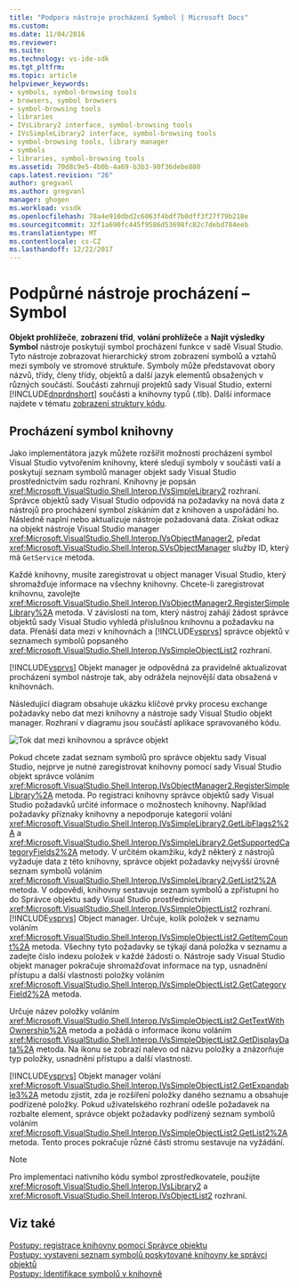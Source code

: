 ```yaml
---
title: "Podpora nástroje procházení Symbol | Microsoft Docs"
ms.custom: 
ms.date: 11/04/2016
ms.reviewer: 
ms.suite: 
ms.technology: vs-ide-sdk
ms.tgt_pltfrm: 
ms.topic: article
helpviewer_keywords:
- symbols, symbol-browsing tools
- browsers, symbol browsers
- symbol-browsing tools
- libraries
- IVsLibrary2 interface, symbol-browsing tools
- IVsSimpleLibrary2 interface, symbol-browsing tools
- symbol-browsing tools, library manager
- symbols
- libraries, symbol-browsing tools
ms.assetid: 70d8c9e5-4b0b-4a69-b3b3-90f36debe880
caps.latest.revision: "26"
author: gregvanl
ms.author: gregvanl
manager: ghogen
ms.workload: vssdk
ms.openlocfilehash: 78a4e910dbd2c6063f4bdf7b0dff3f27f79b218e
ms.sourcegitcommit: 32f1a690fc445f9586d53698fc82c7debd784eeb
ms.translationtype: MT
ms.contentlocale: cs-CZ
ms.lasthandoff: 12/22/2017
---
```

# <a name="supporting-symbol-browsing-tools"></a>Podpůrné nástroje procházení – Symbol
**Objekt prohlížeče**, **zobrazení tříd**, **volání prohlížeče** a **Najít výsledky Symbol** nástroje poskytují symbol procházení funkce v sadě Visual Studio. Tyto nástroje zobrazovat hierarchický strom zobrazení symbolů a vztahů mezi symboly ve stromové struktuře. Symboly může představovat obory názvů, třídy, členy třídy, objektů a další jazyk elementů obsažených v různých součástí. Součásti zahrnují projektů sady Visual Studio, externí [!INCLUDE[dnprdnshort](../../code-quality/includes/dnprdnshort_md.md)] součásti a knihovny typů (.tlb). Další informace najdete v tématu [zobrazení struktury kódu](../../ide/viewing-the-structure-of-code.md).  
  
## <a name="symbol-browsing-libraries"></a>Procházení symbol knihovny  
 Jako implementátora jazyk můžete rozšířit možnosti procházení symbol Visual Studio vytvořením knihovny, které sledují symboly v součásti vaší a poskytují seznam symbolů manager objekt sady Visual Studio prostřednictvím sadu rozhraní. Knihovny je popsán <xref:Microsoft.VisualStudio.Shell.Interop.IVsSimpleLibrary2> rozhraní. Správce objektů sady Visual Studio odpovídá na požadavky na nová data z nástrojů pro procházení symbol získáním dat z knihoven a uspořádání ho. Následně naplní nebo aktualizuje nástroje požadovaná data. Získat odkaz na objekt nástroje Visual Studio manager <xref:Microsoft.VisualStudio.Shell.Interop.IVsObjectManager2>, předat <xref:Microsoft.VisualStudio.Shell.Interop.SVsObjectManager> služby ID, který má `GetService` metoda.  
  
 Každé knihovny, musíte zaregistrovat u object manager Visual Studio, který shromažďuje informace na všechny knihovny. Chcete-li zaregistrovat knihovnu, zavolejte <xref:Microsoft.VisualStudio.Shell.Interop.IVsObjectManager2.RegisterSimpleLibrary%2A> metoda. V závislosti na tom, který nástroj zahájí žádost správce objektů sady Visual Studio vyhledá příslušnou knihovnu a požadavku na data. Přenáší data mezi v knihovnách a [!INCLUDE[vsprvs](../../code-quality/includes/vsprvs_md.md)] správce objektů v seznamech symbolů popsaného <xref:Microsoft.VisualStudio.Shell.Interop.IVsSimpleObjectList2> rozhraní.  
  
 [!INCLUDE[vsprvs](../../code-quality/includes/vsprvs_md.md)] Objekt manager je odpovědná za pravidelně aktualizovat procházení symbol nástroje tak, aby odrážela nejnovější data obsažená v knihovnách.  
  
 Následující diagram obsahuje ukázku klíčové prvky procesu exchange požadavky nebo dat mezi knihovny a nástroje sady Visual Studio objekt manager. Rozhraní v diagramu jsou součástí aplikace spravovaného kódu.  
  
 ![Tok dat mezi knihovnou a správce objekt](../../extensibility/internals/media/callbrowserdiagram.gif "CallBrowserDiagram")  
  
 Pokud chcete zadat seznam symbolů pro správce objektu sady Visual Studio, nejprve je nutné zaregistrovat knihovny pomocí sady Visual Studio objekt správce voláním <xref:Microsoft.VisualStudio.Shell.Interop.IVsObjectManager2.RegisterSimpleLibrary%2A> metoda. Po registraci knihovny správce objektů sady Visual Studio požadavků určité informace o možnostech knihovny. Například požadavky příznaky knihovny a nepodporuje kategorií volání <xref:Microsoft.VisualStudio.Shell.Interop.IVsSimpleLibrary2.GetLibFlags2%2A> a <xref:Microsoft.VisualStudio.Shell.Interop.IVsSimpleLibrary2.GetSupportedCategoryFields2%2A> metody. V určitém okamžiku, když některý z nástrojů vyžaduje data z této knihovny, správce objekt požadavky nejvyšší úrovně seznam symbolů voláním <xref:Microsoft.VisualStudio.Shell.Interop.IVsSimpleLibrary2.GetList2%2A> metoda. V odpovědi, knihovny sestavuje seznam symbolů a zpřístupní ho do Správce objektu sady Visual Studio prostřednictvím <xref:Microsoft.VisualStudio.Shell.Interop.IVsSimpleObjectList2> rozhraní. [!INCLUDE[vsprvs](../../code-quality/includes/vsprvs_md.md)] Object manager. Určuje, kolik položek v seznamu voláním <xref:Microsoft.VisualStudio.Shell.Interop.IVsSimpleObjectList2.GetItemCount%2A> metoda. Všechny tyto požadavky se týkají daná položka v seznamu a zadejte číslo indexu položek v každé žádosti o. Nástroje sady Visual Studio objekt manager pokračuje shromažďovat informace na typ, usnadnění přístupu a další vlastnosti položky voláním <xref:Microsoft.VisualStudio.Shell.Interop.IVsSimpleObjectList2.GetCategoryField2%2A> metoda.  
  
 Určuje název položky voláním <xref:Microsoft.VisualStudio.Shell.Interop.IVsSimpleObjectList2.GetTextWithOwnership%2A> metoda a požádá o informace ikonu voláním <xref:Microsoft.VisualStudio.Shell.Interop.IVsSimpleObjectList2.GetDisplayData%2A> metoda. Na ikonu se zobrazí nalevo od názvu položky a znázorňuje typ položky, usnadnění přístupu a další vlastnosti.  
  
 [!INCLUDE[vsprvs](../../code-quality/includes/vsprvs_md.md)] Objekt manager volání <xref:Microsoft.VisualStudio.Shell.Interop.IVsSimpleObjectList2.GetExpandable3%2A> metodu zjistit, zda je rozšíření položky daného seznamu a obsahuje podřízené položky. Pokud uživatelského rozhraní odešle požadavek na rozbalte element, správce objekt požadavky podřízený seznam symbolů voláním <xref:Microsoft.VisualStudio.Shell.Interop.IVsSimpleObjectList2.GetList2%2A> metoda. Tento proces pokračuje různé části stromu sestavuje na vyžádání.  
  
> [!NOTE]
>  Pro implementaci nativního kódu symbol zprostředkovatele, použijte <xref:Microsoft.VisualStudio.Shell.Interop.IVsLibrary2> a <xref:Microsoft.VisualStudio.Shell.Interop.IVsObjectList2> rozhraní.  
  
## <a name="see-also"></a>Viz také  
 [Postupy: registrace knihovny pomocí Správce objektu](../../extensibility/internals/how-to-register-a-library-with-the-object-manager.md)   
 [Postupy: vystavení seznam symbolů poskytované knihovny ke správci objektů](../../extensibility/internals/how-to-expose-lists-of-symbols-provided-by-the-library-to-the-object-manager.md)   
 [Postupy: Identifikace symbolů v knihovně](../../extensibility/internals/how-to-identify-symbols-in-a-library.md)